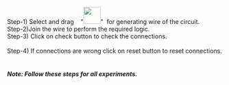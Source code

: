 Step-1) Select and drag &nbsp;&nbsp; "<img src="images/gate/littledot.png" id="Supply"  width="40" height="40">"&nbsp;&nbsp;for generating wire of the circuit.<br>
Step-2)Join the wire to perform the required logic.<br>
Step-3) Click on check button to check the connections.</b><br/><br/>
Step-4) If connections are wrong click on reset button to reset connections.</b><br/><br/>
                   
<h5>Note: Follow these steps for all experiments.</h5> <br>

